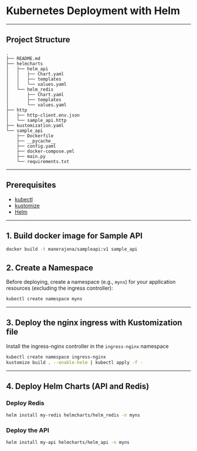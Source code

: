 # Kubernetes Deployment with Helm

---

## Project Structure

```
.
├── README.md
├── helmcharts
│   ├── helm_api
│   │   ├── Chart.yaml
│   │   ├── templates
│   │   └── values.yaml
│   └── helm_redis
│       ├── Chart.yaml
│       ├── templates
│       └── values.yaml
├── http
│   ├── http-client.env.json
│   └── sample_api.http
├── kustomization.yaml
└── sample_api
    ├── Dockerfile
    ├── __pycache__
    ├── config.yaml
    ├── docker-compose.yml
    ├── main.py
    └── requirements.txt
```

---

## Prerequisites

- [kubectl](https://kubernetes.io/docs/tasks/tools/#kubectl)
- [kustomize](https://kubectl.docs.kubernetes.io/installation/kustomize/)
- [Helm](https://helm.sh/docs/intro/install/)

---

## 1. Build docker image for Sample API

```sh
docker build -t manerajona/sampleapi:v1 sample_api
```

## 2. Create a Namespace

Before deploying, create a namespace (e.g., `myns`) for your application resources (excluding the ingress controller):

```sh
kubectl create namespace myns
```

---

## 3. Deploy the nginx ingress with Kustomization file

Install the ingress-nginx controller in the `ingress-nginx` namespace

```sh
kubectl create namespace ingress-nginx
kustomize build . --enable-helm | kubectl apply -f -
```

---

## 4. Deploy Helm Charts (API and Redis)

### Deploy Redis

```sh
helm install my-redis helmcharts/helm_redis -n myns
```

### Deploy the API

```sh
helm install my-api helmcharts/helm_api -n myns
```